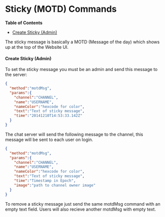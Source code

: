 # Sticky (MOTD) Commands

**Table of Contents** 

- [Create Sticky (Admin)](#create-sticky-admin)

The sticky message is basically a MOTD (Message of the day) which shows up at the top of the Website UI.

#### Create Sticky (Admin)

To set the sticky message you must be an admin and send this message to the server:

```json
{
  "method":"motdMsg",
  "params":{
    "channel":"CHANNEL",
    "name":"USERNAME",
    "nameColor":"hexcode for color",
    "text":"Text of sticky message",
    "time":"2014­12­10T14:53:33.142Z"
  }
}
```

The chat server will send the following message to the channel, this message will be sent to each user on login.

```json
{
  "method":"motdMsg",
  "params":{
    "channel":"CHANNEL",
    "name":"USERNAME",
    "nameColor":"hexcode for color",
    "text":"Text of sticky message",
    "time":"Timestamp in Epoch",
    "image":"path to channel owner image"
  }
}
```

To remove a sticky message just send the same motdMsg command with an empty text field. Users will also recieve another motdMsg with empty text.
